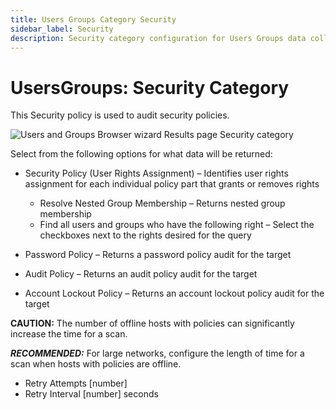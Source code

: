 ```yaml
---
title: Users Groups Category Security
sidebar_label: Security
description: Security category configuration for Users Groups data collector focusing on security-related user and group properties.
---
```


# UsersGroups: Security Category

This Security policy is used to audit security policies.

![Users and Groups Browser wizard Results page Security category](/img/versioned_docs/accessanalyzer_11.6/accessanalyzer/admin/datacollector/usersgroups/category/security.webp)

Select from the following options for what data will be returned:

- Security Policy (User Rights Assignment) – Identifies user rights assignment for each individual
  policy part that grants or removes rights

  - Resolve Nested Group Membership – Returns nested group membership
  - Find all users and groups who have the following right – Select the checkboxes next to the
    rights desired for the query

- Password Policy – Returns a password policy audit for the target
- Audit Policy – Returns an audit policy audit for the target
- Account Lockout Policy – Returns an account lockout policy audit for the target

**CAUTION:** The number of offline hosts with policies can significantly increase the time for a
scan.

**_RECOMMENDED:_** For large networks, configure the length of time for a scan when hosts with
policies are offline.

- Retry Attempts [number]
- Retry Interval [number] seconds
